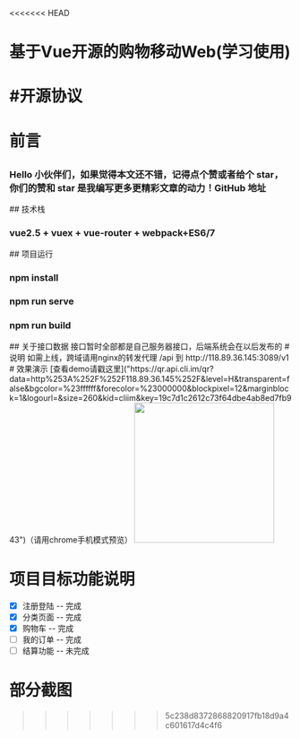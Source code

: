 <<<<<<< HEAD
# 基于Vue开源的购物移动Web(学习使用)


#开源协议
=======
# 前言
## 
<h3>Hello 小伙伴们，如果觉得本文还不错，记得点个赞或者给个 star，你们的赞和 star 是我编写更多更精彩文章的动力！GitHub 地址</h3>
## 技术栈
<h3>vue2.5 + vuex + vue-router + webpack+ES6/7 </h2>
## 项目运行
<h3>npm install</h3>
<h3>npm run serve</h3>
<h3>npm run build</h3>
## 关于接口数据
接口暂时全部都是自己服务器接口，后端系统会在以后发布的
# 说明
如需上线，跨域请用nginx的转发代理  /api 到  http://118.89.36.145:3089/v1
# 效果演示
[查看demo请戳这里]("https://qr.api.cli.im/qr?data=http%253A%252F%252F118.89.36.145%252F&level=H&transparent=false&bgcolor=%23ffffff&forecolor=%23000000&blockpixel=12&marginblock=1&logourl=&size=260&kid=cliim&key=19c7d1c2612c73f64dbe4ab8ed7fb943")（请用chrome手机模式预览）

<img src="https://qr.api.cli.im/qr?data=http%253A%252F%252F118.89.36.145%252F&level=H&transparent=false&bgcolor=%23ffffff&forecolor=%23000000&blockpixel=12&marginblock=1&logourl=&size=260&kid=cliim&key=19c7d1c2612c73f64dbe4ab8ed7fb943" width="250" height="250"/>

# 项目目标功能说明
- [x] 注册登陆 -- 完成
- [x] 分类页面 -- 完成
- [x] 购物车 -- 完成
- [ ] 我的订单 -- 完成
- [ ] 结算功能 -- 未完成 
# 部分截图

>>>>>>> 5c238d8372868820917fb18d9a4c601617d4c4f6
